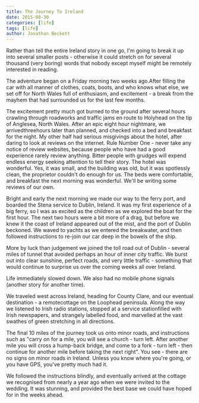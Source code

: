 ```yaml
---
title: The Journey To Ireland
date: 2015-08-30
categories: [life]
tags: [life]
author: Jonathan Beckett
---
```


Rather than tell the entire Ireland story in one go, I'm going to break it up into several smaller posts - otherwise it could stretch on for several thousand (very boring) words that nobody except myself might be remotely interested in reading.

The adventure began on a Friday morning two weeks ago.After filling the car with all manner of clothes, coats, boots, and who knows what else, we set off for North Wales full of enthusiasm, and excitement - a break from the mayhem that had surrounded us for the last few months.

The excitement pretty much got burned to the ground after several hours crawling through roadworks and traffic jams en route to Holyhead on the tip of Anglesea, North Wales. After an epic eight hour nightmare, we arrivedthreehours later than planned, and checked into a bed and breakfast for the night. My other half had serious misgivings about the hotel, after daring to look at reviews on the internet. Rule Number One - never take any notice of review websites, because people who have had a good experience rarely review anything. Bitter people with grudges will expend endless energy seeking attention to tell their story. The hotel was wonderful. Yes, it was small, and the building was old, but it was spotlessly clean, the proprietor couldn't do enough for us. The beds were comfortable, and breakfast the next morning was wonderful. We'll be writing some reviews of our own.

Bright and early the next morning we made our way to the ferry port, and boarded the Stena service to Dublin, Ireland. It was my first experience of a big ferry, so I was as excited as the children as we explored the boat for the first hour. The next two hours were a bit more of a drag, but before we knew it the coast of Ireland appeared out of the mist, and the port of Dublin beckoned. We waved to yachts as we entered the breakwater, and then followed instructions to re-join our car deep in the bowels of the ship.

More by luck than judgement we joined the toll road out of Dublin - several miles of tunnel that avoided perhaps an hour of inner city traffic. We burst out into clear sunshine, perfect roads, and very little traffic - something that would continue to surprise us over the coming weeks all over Ireland.

Life immediately slowed down. We also had no mobile phone signals (another story for another time).

We traveled west across Ireland, heading for County Clare, and our eventual destination - a remotecottage on the Loophead peninsula. Along the way we listened to Irish radio stations, stopped at a service stationfilled with Irish newspapers, and strangely labelled food, and marvelled at the vast swathes of green stretching in all directions.

The final 10 miles of the journey took us onto minor roads, and instructions such as "carry on for a mile, you will see a church - turn left. After another mile you will cross a hump-back bridge, and come to a fork - turn left - then continue for another mile before taking the next right". You see - there are no signs on minor roads in Ireland. Unless you know where you're going, or you have GPS, you've pretty much had it.

We followed the instructions blindly, and eventually arrived at the cottage we recognised from nearly a year ago when we were invited to the wedding. It was stunning, and provided the best base we could have hoped for in the weeks ahead.